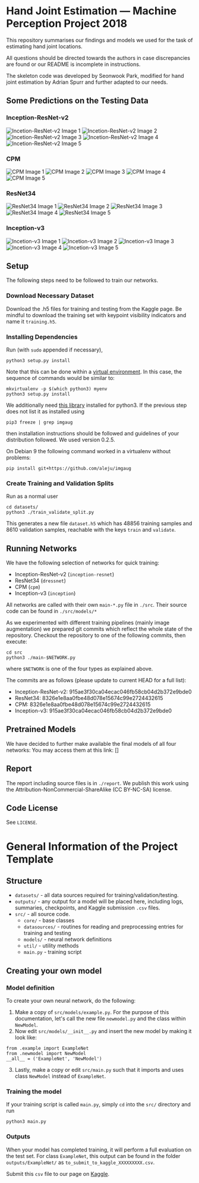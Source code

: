 # Hand Joint Estimation &mdash; Machine Perception Project 2018
This repository summarises our findings and models we used for the task of estimating hand joint locations.

All questions should be directed towards the authors in case discrepancies are found or our README is incomplete in
instructions.

The skeleton code was developed by Seonwook Park, modified for hand joint estimation by Adrian Spurr and further adapted
to our needs.

## Some Predictions on the Testing Data

### Inception-ResNet-v2
![Incetion-ResNet-v2 Image 1](https://github.com/ivantishchenko/machine-perception-project-2018/raw/master/plots/img/sub/incres0.png "Inception-ResNet-v2 Prediction 1")
![Incetion-ResNet-v2 Image 2](https://github.com/ivantishchenko/machine-perception-project-2018/raw/master/plots/img/sub/incres1.png "Inception-ResNet-v2 Prediction 2")
![Incetion-ResNet-v2 Image 3](https://github.com/ivantishchenko/machine-perception-project-2018/raw/master/plots/img/sub/incres2.png "Inception-ResNet-v2 Prediction 3")
![Incetion-ResNet-v2 Image 4](https://github.com/ivantishchenko/machine-perception-project-2018/raw/master/plots/img/sub/incres3.png "Inception-ResNet-v2 Prediction 4")
![Incetion-ResNet-v2 Image 5](https://github.com/ivantishchenko/machine-perception-project-2018/raw/master/plots/img/sub/incres4.png "Inception-ResNet-v2 Prediction 5")

### CPM
![CPM Image 1](https://github.com/ivantishchenko/machine-perception-project-2018/raw/master/plots/img/sub/cpm0.png "CPM Prediction 1")
![CPM Image 2](https://github.com/ivantishchenko/machine-perception-project-2018/raw/master/plots/img/sub/cpm1.png "CPM Prediction 2")
![CPM Image 3](https://github.com/ivantishchenko/machine-perception-project-2018/raw/master/plots/img/sub/cpm2.png "CPM Prediction 3")
![CPM Image 4](https://github.com/ivantishchenko/machine-perception-project-2018/raw/master/plots/img/sub/cpm3.png "CPM Prediction 4")
![CPM Image 5](https://github.com/ivantishchenko/machine-perception-project-2018/raw/master/plots/img/sub/cpm4.png "CPM Prediction 5")

### ResNet34
![ResNet34 Image 1](https://github.com/ivantishchenko/machine-perception-project-2018/raw/master/plots/img/sub/resnet0.png "ResNet34 Prediction 1")
![ResNet34 Image 2](https://github.com/ivantishchenko/machine-perception-project-2018/raw/master/plots/img/sub/resnet1.png "ResNet34 Prediction 2")
![ResNet34 Image 3](https://github.com/ivantishchenko/machine-perception-project-2018/raw/master/plots/img/sub/resnet2.png "ResNet34 Prediction 3")
![ResNet34 Image 4](https://github.com/ivantishchenko/machine-perception-project-2018/raw/master/plots/img/sub/resnet3.png "ResNet34 Prediction 4")
![ResNet34 Image 5](https://github.com/ivantishchenko/machine-perception-project-2018/raw/master/plots/img/sub/resnet4.png "ResNet34 Prediction 5")

### Inception-v3
![Incetion-v3 Image 1](https://github.com/ivantishchenko/machine-perception-project-2018/raw/master/plots/img/sub/incep0.png "Inception-v3 Prediction 1")
![Incetion-v3 Image 2](https://github.com/ivantishchenko/machine-perception-project-2018/raw/master/plots/img/sub/incep1.png "Inception-v3 Prediction 2")
![Incetion-v3 Image 3](https://github.com/ivantishchenko/machine-perception-project-2018/raw/master/plots/img/sub/incep2.png "Inception-v3 Prediction 3")
![Incetion-v3 Image 4](https://github.com/ivantishchenko/machine-perception-project-2018/raw/master/plots/img/sub/incep3.png "Inception-v3 Prediction 4")
![Incetion-v3 Image 5](https://github.com/ivantishchenko/machine-perception-project-2018/raw/master/plots/img/sub/incep4.png "Inception-v3 Prediction 5")


## Setup
The following steps need to be followed to train our networks.

### Download Necessary Dataset
Download the .h5 files for training and testing from the Kaggle page. Be mindful to download the training set with
keypoint visibility indicators and name it `training.h5`.

### Installing Dependencies
Run (with `sudo` appended if necessary),
```
python3 setup.py install
```

Note that this can be done within a [virtual environment](https://docs.python.org/3/tutorial/venv.html). In this case,
the sequence of commands would be similar to:
```
mkvirtualenv -p $(which python3) myenv
python3 setup.py install
```

We additionally need [this library](https://github.com/aleju/imgaug) installed for python3. If the previous step does
not list it as installed using
```
pip3 freeze | grep imgaug
```
then installation instructions should be followed and
guidelines of your distribution followed. We used version 0.2.5.

On Debian 9 the following command worked in a virtualenv without problems:
```
pip install git+https://github.com/aleju/imgaug
```

### Create Training and Validation Splits
Run as a normal user
```
cd datasets/
python3 ./train_validate_split.py
```

This generates a new file `dataset.h5` which has 48856 training samples and 8610 validation samples, reachable with the
keys `train` and `validate`.

## Running Networks
We have the following selection of networks for quick training:
  * Inception-ResNet-v2 (`inception-resnet`)
  * ResNet34 (`dressnet`)
  * CPM (`cpm`)
  * Inception-v3 (`inception`)

All networks are called with their own `main-*.py` file in `./src`. Their source code can be found in `./src/models/*`

As we experimented with different training pipelines (mainly image augmentation) we prepared git commits which reflect
the whole state of the repository. Checkout the repository to one of the following commits, then execute:
```
cd src
python3 ./main-$NETWORK.py
```
where `$NETWORK` is one of the four types as explained above.

The commits are as follows (please update to current HEAD for a full list):
  * Inception-ResNet-v2: 915ae3f30ca04ecac046fb58cb04d2b372e9bde0
  * ResNet34: 8326e1e8aa0fbe48d078e15674c99e2724432615
  * CPM: 8326e1e8aa0fbe48d078e15674c99e2724432615
  * Inception-v3: 915ae3f30ca04ecac046fb58cb04d2b372e9bde0

## Pretrained Models
We have decided to further make available the final models of all four networks: You may access them at this link:
[]

## Report
The report including source files is in `./report`. We publish this work using the Attribution-NonCommercial-ShareAlike
(CC BY-NC-SA) license.

## Code License
See `LICENSE`.


# General Information of the Project Template
## Structure

* `datasets/` - all data sources required for training/validation/testing.
* `outputs/` - any output for a model will be placed here, including logs, summaries, checkpoints, and Kaggle submission `.csv` files.
* `src/` - all source code.
    * `core/` - base classes
    * `datasources/` - routines for reading and preprocessing entries for training and testing
    * `models/` - neural network definitions
    * `util/` - utility methods
    * `main.py` - training script

## Creating your own model
### Model definition
To create your own neural network, do the following:
1. Make a copy of `src/models/example.py`. For the purpose of this documentation, let's call the new file `newmodel.py` and the class within `NewModel`.
2. Now edit `src/models/__init__.py` and insert the new model by making it look like:
```
from .example import ExampleNet
from .newmodel import NewModel
__all__ = ('ExampleNet', 'NewModel')
```
3. Lastly, make a copy or edit `src/main.py` such that it imports and uses class `NewModel` instead of `ExampleNet`.

### Training the model
If your training script is called `main.py`, simply `cd` into the `src/` directory and run
```
python3 main.py
```

### Outputs
When your model has completed training, it will perform a full evaluation on the test set. For class `ExampleNet`, this output can be found in the folder `outputs/ExampleNet/` as `to_submit_to_kaggle_XXXXXXXXX.csv`.

Submit this `csv` file to our page on [Kaggle](https://www.kaggle.com/c/mp18-hand-joint-recognition/submissions).
